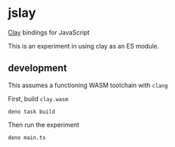 # jslay

[Clay][clay] bindings for JavaScript

This is an experiment in using clay as an ES module.

## development

This assumes a functioning WASM toolchain with `clang`

First, build `clay.wasm`

```shellsession
deno task build
```

Then run the experiment

```shellsession
deno main.ts
```

[clay]: https://github.com/nicbarker/clay
